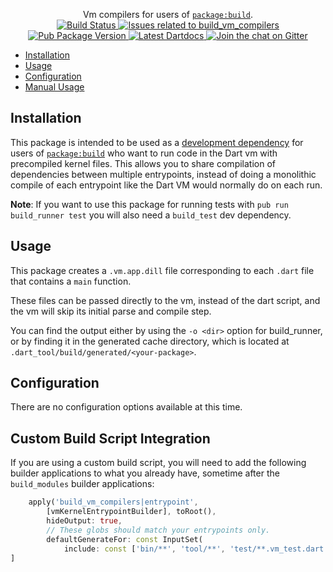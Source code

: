 <p align="center">
  Vm compilers for users of <a href="https://pub.dev/packages/build"><code>package:build</code></a>.
  <br>
  <a href="https://travis-ci.org/dart-lang/build">
    <img src="https://travis-ci.org/dart-lang/build.svg?branch=master" alt="Build Status" />
  </a>
  <a href="https://github.com/dart-lang/build/labels/package%3A%20build_vm_compilers">
    <img src="https://img.shields.io/github/issues-raw/dart-lang/build/package%3A%20build_vm_compilers.svg" alt="Issues related to build_vm_compilers" />
  </a>
  <a href="https://pub.dev/packages/build_vm_compilers">
    <img src="https://img.shields.io/pub/v/build_vm_compilers.svg" alt="Pub Package Version" />
  </a>
  <a href="https://pub.dev/documentation/build_vm_compilers/latest">
    <img src="https://img.shields.io/badge/dartdocs-latest-blue.svg" alt="Latest Dartdocs" />
  </a>
  <a href="https://gitter.im/dart-lang/build">
    <img src="https://badges.gitter.im/dart-lang/build.svg" alt="Join the chat on Gitter" />
  </a>
</p>

- [Installation](#installation)
- [Usage](#usage)
- [Configuration](#configuration)
- [Manual Usage](#manual-usage)

## Installation

This package is intended to be used as a [development dependency][] for users of
[`package:build`][] who want to run code in the Dart vm with precompiled kernel
files. This allows you to share compilation of dependencies between multiple
entrypoints, instead of doing a monolithic compile of each entrypoint like the
Dart VM would normally do on each run.

**Note**: If you want to use this package for running tests with
`pub run build_runner test` you will also need a `build_test` dev dependency.

## Usage

This package creates a `.vm.app.dill` file corresponding to each `.dart` file
that contains a `main` function.

These files can be passed directly to the vm, instead of the dart script, and
the vm will skip its initial parse and compile step.

You can find the output either by using the `-o <dir>` option for build_runner,
or by finding it in the generated cache directory, which is located at
`.dart_tool/build/generated/<your-package>`.

## Configuration

There are no configuration options available at this time.

## Custom Build Script Integration

If you are using a custom build script, you will need to add the following
builder applications to what you already have, sometime after the
`build_modules` builder applications:

```dart
    apply('build_vm_compilers|entrypoint',
        [vmKernelEntrypointBuilder], toRoot(),
        hideOutput: true,
        // These globs should match your entrypoints only.
        defaultGenerateFor: const InputSet(
            include: const ['bin/**', 'tool/**', 'test/**.vm_test.dart'])),
]
```

[development dependency]: https://dart.dev/tools/pub/dependencies#dev-dependencies
[`package:build`]: https://pub.dev/packages/build
